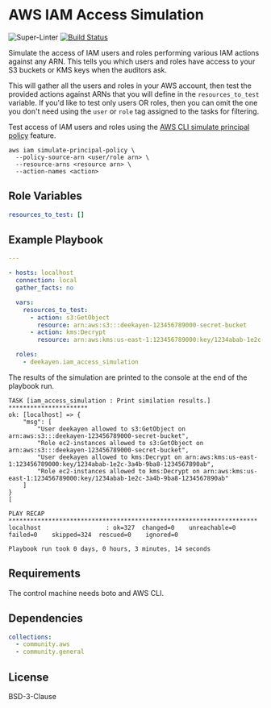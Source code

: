 AWS IAM Access Simulation
=========================

![Super-Linter](https://github.com/deekayen/ansible-role-iam_access_simulation/workflows/Super-Linter/badge.svg) [![Build Status](https://travis-ci.org/deekayen/ansible-role-iam_access_simulation.svg?branch=main)](https://travis-ci.org/deekayen/ansible-role-iam_access_simulation)

Simulate the access of IAM users and roles performing various IAM actions against any ARN. This tells you which users and roles have access to your S3 buckets or KMS keys when the auditors ask.

This will gather all the users and roles in your AWS account, then test the provided actions against ARNs that you will define in the `resources_to_test` variable. If you'd like to test only users OR roles, then you can omit the one you don't need using the `user` or `role` tag assigned to the tasks for filtering.

Test access of IAM users and roles using the [AWS CLI simulate principal policy](https://docs.aws.amazon.com/cli/latest/reference/iam/simulate-principal-policy.html) feature.

```shell
aws iam simulate-principal-policy \
  --policy-source-arn <user/role arn> \
  --resource-arns <resource arn> \
  --action-names <action>
```

Role Variables
--------------

```yaml
resources_to_test: []
```

Example Playbook
----------------

```yaml
---

- hosts: localhost
  connection: local
  gather_facts: no

  vars:
    resources_to_test:
      - action: s3:GetObject
        resource: arn:aws:s3:::deekayen-123456789000-secret-bucket
      - action: kms:Decrypt
        resource: arn:aws:kms:us-east-1:123456789000:key/1234abab-1e2c-3a4b-9ba8-1234567890ab

  roles:
    - deekayen.iam_access_simulation
```

The results of the simulation are printed to the console at the end of the playbook run.

```shell
TASK [iam_access_simulation : Print similation results.] **********************
ok: [localhost] => {
    "msg": [
        "User deekayen allowed to s3:GetObject on arn:aws:s3:::deekayen-123456789000-secret-bucket",
        "Role ec2-instances allowed to s3:GetObject on arn:aws:s3:::deekayen-123456789000-secret-bucket",
        "User deekayen allowed to kms:Decrypt on arn:aws:kms:us-east-1:123456789000:key/1234abab-1e2c-3a4b-9ba8-1234567890ab",
        "Role ec2-instances allowed to kms:Decrypt on arn:aws:kms:us-east-1:123456789000:key/1234abab-1e2c-3a4b-9ba8-1234567890ab"
    ]
}
[

PLAY RECAP *********************************************************************
localhost                  : ok=327  changed=0    unreachable=0    failed=0    skipped=324  rescued=0    ignored=0

Playbook run took 0 days, 0 hours, 3 minutes, 14 seconds
```

Requirements
------------

The control machine needs boto and AWS CLI.

Dependencies
------------

```yaml
collections:
  - community.aws
  - community.general
```

License
-------

BSD-3-Clause

